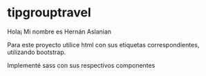 # tipgrouptravel

Hola¡ Mi nombre es Hernán Aslanian

Para este proyecto utilice html con sus etiquetas correspondientes, utilizando bootstrap.

Implementé sass con sus respectivos componentes
